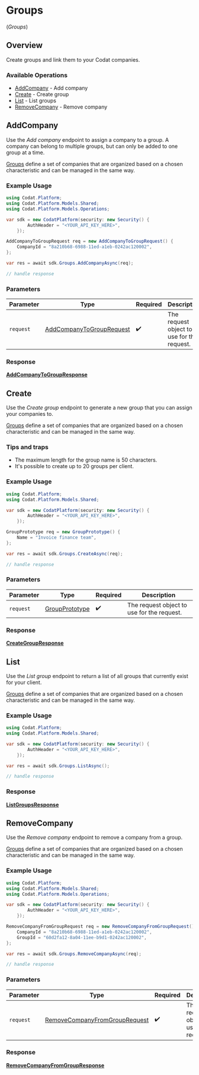 # Groups
(*Groups*)

## Overview

Create groups and link them to your Codat companies.

### Available Operations

* [AddCompany](#addcompany) - Add company
* [Create](#create) - Create group
* [List](#list) - List groups
* [RemoveCompany](#removecompany) - Remove company

## AddCompany

﻿Use the *Add company* endpoint to assign a company to a group. A company can belong to multiple groups, but can only be added to one group at a time.

[Groups](https://docs.codat.io/platform-api#/schemas/Group) define a set of companies that are organized based on a chosen characteristic and can be managed in the same way.

### Example Usage

```csharp
using Codat.Platform;
using Codat.Platform.Models.Shared;
using Codat.Platform.Models.Operations;

var sdk = new CodatPlatform(security: new Security() {
        AuthHeader = "<YOUR_API_KEY_HERE>",
    });

AddCompanyToGroupRequest req = new AddCompanyToGroupRequest() {
    CompanyId = "8a210b68-6988-11ed-a1eb-0242ac120002",
};

var res = await sdk.Groups.AddCompanyAsync(req);

// handle response
```

### Parameters

| Parameter                                                                       | Type                                                                            | Required                                                                        | Description                                                                     |
| ------------------------------------------------------------------------------- | ------------------------------------------------------------------------------- | ------------------------------------------------------------------------------- | ------------------------------------------------------------------------------- |
| `request`                                                                       | [AddCompanyToGroupRequest](../../Models/Operations/AddCompanyToGroupRequest.md) | :heavy_check_mark:                                                              | The request object to use for the request.                                      |


### Response

**[AddCompanyToGroupResponse](../../Models/Operations/AddCompanyToGroupResponse.md)**


## Create

﻿Use the *Create group* endpoint to generate a new group that you can assign your companies to.

[Groups](https://docs.codat.io/platform-api#/schemas/Group) define a set of companies that are organized based on a chosen characteristic and can be managed in the same way.

### Tips and traps

* The maximum length for the group name is 50 characters.
* It's possible to create up to 20 groups per client.

### Example Usage

```csharp
using Codat.Platform;
using Codat.Platform.Models.Shared;

var sdk = new CodatPlatform(security: new Security() {
        AuthHeader = "<YOUR_API_KEY_HERE>",
    });

GroupPrototype req = new GroupPrototype() {
    Name = "Invoice finance team",
};

var res = await sdk.Groups.CreateAsync(req);

// handle response
```

### Parameters

| Parameter                                               | Type                                                    | Required                                                | Description                                             |
| ------------------------------------------------------- | ------------------------------------------------------- | ------------------------------------------------------- | ------------------------------------------------------- |
| `request`                                               | [GroupPrototype](../../Models/Shared/GroupPrototype.md) | :heavy_check_mark:                                      | The request object to use for the request.              |


### Response

**[CreateGroupResponse](../../Models/Operations/CreateGroupResponse.md)**


## List

Use the *List group* endpoint to return a list of all groups that currently exist for your client.

[Groups](https://docs.codat.io/platform-api#/schemas/Group) define a set of companies that are organized based on a chosen characteristic and can be managed in the same way.

### Example Usage

```csharp
using Codat.Platform;
using Codat.Platform.Models.Shared;

var sdk = new CodatPlatform(security: new Security() {
        AuthHeader = "<YOUR_API_KEY_HERE>",
    });

var res = await sdk.Groups.ListAsync();

// handle response
```


### Response

**[ListGroupsResponse](../../Models/Operations/ListGroupsResponse.md)**


## RemoveCompany

﻿Use the *Remove company* endpoint to remove a company from a group.

[Groups](https://docs.codat.io/platform-api#/schemas/Group) define a set of companies that are organized based on a chosen characteristic and can be managed in the same way.

### Example Usage

```csharp
using Codat.Platform;
using Codat.Platform.Models.Shared;
using Codat.Platform.Models.Operations;

var sdk = new CodatPlatform(security: new Security() {
        AuthHeader = "<YOUR_API_KEY_HERE>",
    });

RemoveCompanyFromGroupRequest req = new RemoveCompanyFromGroupRequest() {
    CompanyId = "8a210b68-6988-11ed-a1eb-0242ac120002",
    GroupId = "60d2fa12-8a04-11ee-b9d1-0242ac120002",
};

var res = await sdk.Groups.RemoveCompanyAsync(req);

// handle response
```

### Parameters

| Parameter                                                                                 | Type                                                                                      | Required                                                                                  | Description                                                                               |
| ----------------------------------------------------------------------------------------- | ----------------------------------------------------------------------------------------- | ----------------------------------------------------------------------------------------- | ----------------------------------------------------------------------------------------- |
| `request`                                                                                 | [RemoveCompanyFromGroupRequest](../../Models/Operations/RemoveCompanyFromGroupRequest.md) | :heavy_check_mark:                                                                        | The request object to use for the request.                                                |


### Response

**[RemoveCompanyFromGroupResponse](../../Models/Operations/RemoveCompanyFromGroupResponse.md)**

